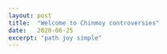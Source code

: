 ```yaml
---
layout: post
title:  "Welcome to Chinmoy controversies"
date:   2020-06-25
excerpt: "path joy simple"
---
```

